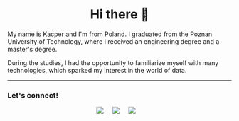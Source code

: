 <h1 align="center">Hi there 👋</h1>

My name is Kacper and I'm from Poland. I graduated from the Poznan University of Technology, where I received an engineering degree and a master's degree.

During the studies, I had the opportunity to familiarize myself with many technologies, which sparked my interest in the world of data.

<hr/>

### Let's connect!
<p align="center">
  <a href="[https://www.linkedin.com/in/sandra-borowik/](https://www.linkedin.com/in/kacper-matecki/)"><img src="https://img.shields.io/badge/linkedin-ffca16.svg?&style=for-the-badge&logo=linkedin&color=blue" /></a>&nbsp;&nbsp;&nbsp;&nbsp;
  <a href="https://mail.google.com/mail/u/0/?fs=1&to=kacpermatecki9@gmail.com&tf=cm"><img src="https://img.shields.io/badge/gmail-ffca16.svg?&style=for-the-badge&logo=gmail&color=grey" /></a>&nbsp;&nbsp;&nbsp;&nbsp;
  <a href="https://www.facebook.com/kacper.matecki.50/"><img src="https://img.shields.io/badge/facebook-ffca16.svg?&style=for-the-badge&logo=facebook&logoColor=blue&color=white" /></a>&nbsp;&nbsp;&nbsp;&nbsp;
</p>
